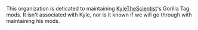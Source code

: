 This organization is deticated to maintaining [KyleTheScientist](https://github.com/KyleTheScientist)'s Gorilla Tag mods. It isn't associated with Kyle, nor is it known if we will go through with maintaining his mods.
